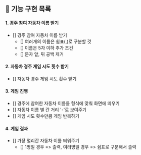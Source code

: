 ## 🚀 기능 구현 목록

#### 1. 경주 참여 자동차 이름 받기

- [] 경주 참여 자동차 이름 받기
  - [] 여러개의 이름은 쉼표(,)로 구분할 것
  - [] 이름은 5자 이하
    추가 조건
  - [] 문자 앞, 뒤 공백 제거

#### 2. 자동차 경주 게임 시도 횟수 받기

- [] 자동차 경주 게임 시도 횟수 받기

#### 3. 게임 진행

- [] 경주에 참여한 자동차 이름들 형식에 맞춰 화면에 띄우기
- [] 자동차 이름 별 간 거리 '-'로 보여주기
- [] 게임 시도 횟수만큼 게임 반복하기

#### 4. 게임 결과

- [] 가장 멀리간 자동차 이름 띄워주기
  - [] 1명일 경우 => 출력, 여러명일 경우 => 쉼표로 구분해서 출력
